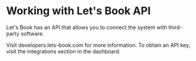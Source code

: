 # Working with Let's Book API

Let's Book has an API that allows you to connect the system with third-party software.

Visit developers.lets-book.com for more information. To obtain an API key, visit the integrations section in the dashboard.
